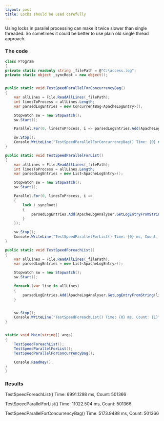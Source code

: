 ```yaml
---
layout: post
title: Locks should be used carefully 
---
```


Using locks in parallel processing can make it twice slower than single threaded. So sometimes it could be better to use plain old single thread approach. 

<!--more-->

### The code
```csharp
class Program
{
private static readonly string _filePath = @"C:\access.log";
private static object _syncRoot = new object();


public static void TestSpeedParallelForConcurrencyBag()
{
	var allLines = File.ReadAllLines(_filePath);
	int linesToProcess = allLines.Length;
	var parsedLogEntries = new ConcurrentBag<ApacheLogEntry>();

	Stopwatch sw = new Stopwatch();
	sw.Start();

	Parallel.For(0, linesToProcess, i => parsedLogEntries.Add(ApacheLogAnalyser.GetLogEntryFromString(allLines[i])));

	sw.Stop();
	Console.WriteLine("TestSpeedParallelForConcurrencyBag() Time: {0} ms, Count: {1}", sw.Elapsed.TotalMilliseconds, parsedLogEntries.Count);
}

public static void TestSpeedParallelForList()
{
	var allLines = File.ReadAllLines(_filePath);
	int linesToProcess = allLines.Length;
	var parsedLogEntries = new List<ApacheLogEntry>();

	Stopwatch sw = new Stopwatch();
	sw.Start();

	Parallel.For(0, linesToProcess, i =>
	{
		lock (_syncRoot)
		{
			parsedLogEntries.Add(ApacheLogAnalyser.GetLogEntryFromString(allLines[i]));
		}
	});

	sw.Stop();
	Console.WriteLine("TestSpeedParallelForList() Time: {0} ms, Count: {1}", sw.Elapsed.TotalMilliseconds, parsedLogEntries.Count);
}

public static void TestSpeedForeachList()
{
	var allLines = File.ReadAllLines(_filePath);
	var parsedLogEntries = new List<ApacheLogEntry>();

	Stopwatch sw = new Stopwatch();
	sw.Start();

	foreach (var line in allLines)
	{
		parsedLogEntries.Add(ApacheLogAnalyser.GetLogEntryFromString(line));
	}


	sw.Stop();
	Console.WriteLine("TestSpeedForeachList() Time: {0} ms, Count: {1}", sw.Elapsed.TotalMilliseconds, parsedLogEntries.Count);
}


static void Main(string[] args)
{
	TestSpeedForeachList();
	TestSpeedParallelForList();
	TestSpeedParallelForConcurrencyBag();

	Console.ReadKey();
}
}
```
### Results

TestSpeedForeachList() Time: 6991.1298 ms, Count: 501366

TestSpeedParallelForList() Time: 11022.504 ms, Count: 501366

TestSpeedParallelForConcurrencyBag() Time: 5173.9488 ms, Count: 501366